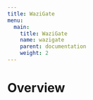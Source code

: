 ```yaml
---
title: WaziGate
menu:
  main:
    title: WaziGate
    name: wazigate
    parent: documentation
    weight: 2
---
```


Overview
========

